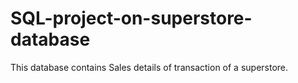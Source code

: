 # SQL-project-on-superstore-database
This database contains Sales details of transaction of a superstore.
